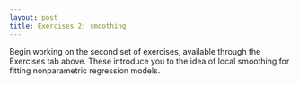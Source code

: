 ```yaml
---
layout: post
title: Exercises 2: smoothing
---
```


Begin working on the second set of exercises, available through the Exercises tab above.  These introduce you to the idea of local smoothing for fitting nonparametric regression models.
